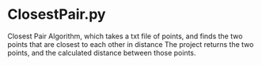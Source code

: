 # ClosestPair.py
Closest Pair Algorithm, which takes a txt file of points, and finds the two points that are closest to each other in distance
The project returns the two points, and the calculated distance between those points.
